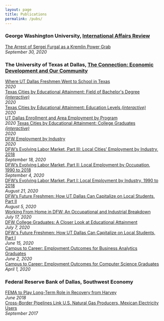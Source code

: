 ```yaml
---
layout: page
title: Publications
permalink: /pubs/
---
```

### George Washington University, [International Affairs Review](https://iar-gwu.org/)

[The Arrest of Sergei Furgal as a Kremlin Power Grab](https://iar-gwu.org/blog/the-arrest-of-sergei-furgal-in-context)  
*September 30, 2020*

### The University of Texas at Dallas, [The Connection: Economic Development and Our Community](https://www.utdallas.edu/economicengine/connection/)

[Where UT Dallas Freshmen Went to School in Texas](https://utdallas.edu/economicengine/analysis/districts/)  
*2020*  
[Texas Cities by Educational Attainment: Field of Bachelor's Degree *(interactive)*](https://utdallas.edu/economicengine/analysis/cities/majors/)  
*2020*  
[Texas Cities by Educational Attainment: Education Levels *(interactive)*](https://utdallas.edu/economicengine/analysis/cities/levels/)  
*2020*  
[UT Dallas Enrollment and Area Employment by Program](https://utdallas.edu/economicengine/analysis/enrollment/)  
*2020*
[Texas Cities by Educational Attainment: College Graduates *(interactive)*](https://utdallas.edu/economicengine/analysis/cities/grads/)  
*2020*  
[DFW Employment by Industry](https://utdallas.edu/economicengine/analysis/industries/)  
*2020*  
[DFW’s Evolving Labor Market, Part III: Local Cities’ Employment by Industry, 2018](https://utdallas.edu/economicengine/download/The_Connection_20200918.pdf)  
*September 18, 2020*  
[DFW’s Evolving Labor Market, Part II: Local Employment by Occupation, 1990 to 2018](https://utdallas.edu/economicengine/download/The_Connection_20200904.pdf)  
*September 4, 2020*  
[DFW’s Evolving Labor Market, Part I: Local Employment by Industry, 1990 to 2018](https://utdallas.edu/economicengine/download/The_Connection_20200821.pdf)  
*August 21, 2020*  
[DFW’s Future Freshmen: How UT Dallas Can Capitalize on Local Students, Part II](https://utdallas.edu/economicengine/download/The_Connection_20200805.pdf)  
*August 5, 2020*  
[Working From Home in DFW: An Occupational and Industrial Breakdown](https://utdallas.edu/economicengine/download/The_Connection_20200717.pdf)  
*July 17, 2020*  
[DFW College Graduates: A Closer Look at Educational Attainment](https://utdallas.edu/economicengine/download/The_Connection_20200707.pdf)  
*July 7, 2020*  
[DFW's Future Freshmen: How UT Dallas Can Capitalize on Local Students, Part I](https://www.utdallas.edu/economicengine/download/The_Connection_20200615.pdf)  
*June 15, 2020*  
[Campus to Career: Employment Outcomes for Business Analytics Graduates](https://www.utdallas.edu/economicengine/download/The_Connection_20200602.pdf)  
*June 2, 2020*  
[Campus to Career: Employment Outcomes for Computer Science Graduates](https://www.utdallas.edu/economicengine/download/The_Connection_20200401.pdf)  
*April 1, 2020*


### Federal Reserve Bank of Dallas, Southwest Economy

[FEMA to Play Long-Term Role in Recovery from Harvey](https://www.dallasfed.org/~/media/documents/research/swe/2018/swe1802e.pdf)  
*June 2018*  
[Cross-Border Pipelines Link U.S. Natural Gas Producers, Mexican Electricity Users](https://www.dallasfed.org/~/media/documents/research/swe/2017/swe1703f.pdf)  
*September 2017*

